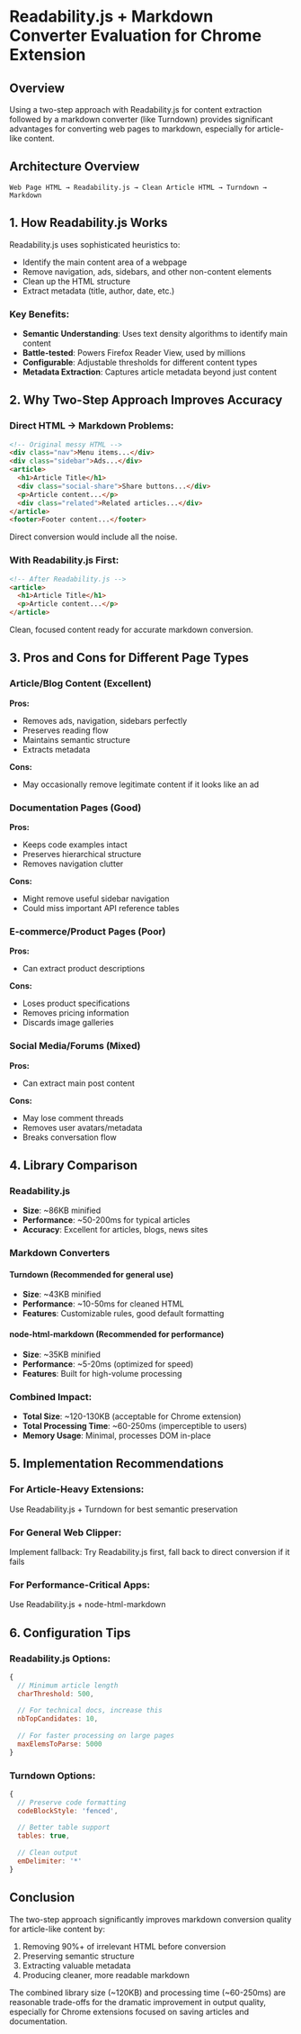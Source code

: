 # Readability.js + Markdown Converter Evaluation for Chrome Extension

## Overview

Using a two-step approach with Readability.js for content extraction followed by a markdown converter (like Turndown) provides significant advantages for converting web pages to markdown, especially for article-like content.

## Architecture Overview

```
Web Page HTML → Readability.js → Clean Article HTML → Turndown → Markdown
```

## 1. How Readability.js Works

Readability.js uses sophisticated heuristics to:
- Identify the main content area of a webpage
- Remove navigation, ads, sidebars, and other non-content elements
- Clean up the HTML structure
- Extract metadata (title, author, date, etc.)

### Key Benefits:
- **Semantic Understanding**: Uses text density algorithms to identify main content
- **Battle-tested**: Powers Firefox Reader View, used by millions
- **Configurable**: Adjustable thresholds for different content types
- **Metadata Extraction**: Captures article metadata beyond just content

## 2. Why Two-Step Approach Improves Accuracy

### Direct HTML → Markdown Problems:
```html
<!-- Original messy HTML -->
<div class="nav">Menu items...</div>
<div class="sidebar">Ads...</div>
<article>
  <h1>Article Title</h1>
  <div class="social-share">Share buttons...</div>
  <p>Article content...</p>
  <div class="related">Related articles...</div>
</article>
<footer>Footer content...</footer>
```

Direct conversion would include all the noise.

### With Readability.js First:
```html
<!-- After Readability.js -->
<article>
  <h1>Article Title</h1>
  <p>Article content...</p>
</article>
```

Clean, focused content ready for accurate markdown conversion.

## 3. Pros and Cons for Different Page Types

### Article/Blog Content (Excellent)
**Pros:**
- Removes ads, navigation, sidebars perfectly
- Preserves reading flow
- Maintains semantic structure
- Extracts metadata

**Cons:**
- May occasionally remove legitimate content if it looks like an ad

### Documentation Pages (Good)
**Pros:**
- Keeps code examples intact
- Preserves hierarchical structure
- Removes navigation clutter

**Cons:**
- Might remove useful sidebar navigation
- Could miss important API reference tables

### E-commerce/Product Pages (Poor)
**Pros:**
- Can extract product descriptions

**Cons:**
- Loses product specifications
- Removes pricing information
- Discards image galleries

### Social Media/Forums (Mixed)
**Pros:**
- Can extract main post content

**Cons:**
- May lose comment threads
- Removes user avatars/metadata
- Breaks conversation flow

## 4. Library Comparison

### Readability.js
- **Size**: ~86KB minified
- **Performance**: ~50-200ms for typical articles
- **Accuracy**: Excellent for articles, blogs, news sites

### Markdown Converters

#### Turndown (Recommended for general use)
- **Size**: ~43KB minified
- **Performance**: ~10-50ms for cleaned HTML
- **Features**: Customizable rules, good default formatting

#### node-html-markdown (Recommended for performance)
- **Size**: ~35KB minified
- **Performance**: ~5-20ms (optimized for speed)
- **Features**: Built for high-volume processing

### Combined Impact:
- **Total Size**: ~120-130KB (acceptable for Chrome extension)
- **Total Processing Time**: ~60-250ms (imperceptible to users)
- **Memory Usage**: Minimal, processes DOM in-place

## 5. Implementation Recommendations

### For Article-Heavy Extensions:
Use Readability.js + Turndown for best semantic preservation

### For General Web Clipper:
Implement fallback: Try Readability.js first, fall back to direct conversion if it fails

### For Performance-Critical Apps:
Use Readability.js + node-html-markdown

## 6. Configuration Tips

### Readability.js Options:
```javascript
{
  // Minimum article length
  charThreshold: 500,
  
  // For technical docs, increase this
  nbTopCandidates: 10,
  
  // For faster processing on large pages
  maxElemsToParse: 5000
}
```

### Turndown Options:
```javascript
{
  // Preserve code formatting
  codeBlockStyle: 'fenced',
  
  // Better table support
  tables: true,
  
  // Clean output
  emDelimiter: '*'
}
```

## Conclusion

The two-step approach significantly improves markdown conversion quality for article-like content by:
1. Removing 90%+ of irrelevant HTML before conversion
2. Preserving semantic structure
3. Extracting valuable metadata
4. Producing cleaner, more readable markdown

The combined library size (~120KB) and processing time (~60-250ms) are reasonable trade-offs for the dramatic improvement in output quality, especially for Chrome extensions focused on saving articles and documentation.